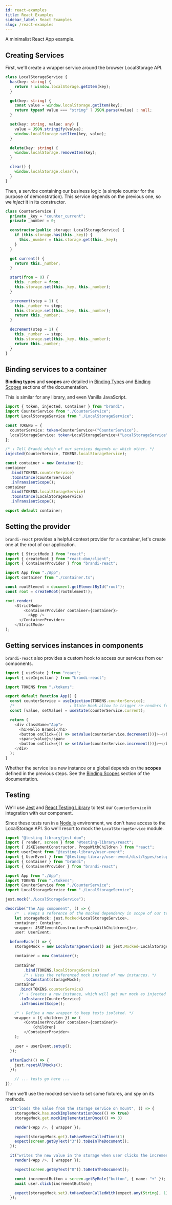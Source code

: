 ```yaml
---
id: react-examples
title: React Examples
sidebar_label: React Examples
slug: /react-examples
---
```


A minimalist React App example.

## Creating Services

First, we'll create a wrapper service around the browser LocalStorage API.

<!-- prettier-ignore-start -->
```typescript
class LocalStorageService {
  has(key: string) {
    return !!window.localStorage.getItem(key);
  }

  get(key: string) {
    const value = window.localStorage.getItem(key);
    return typeof value === "string" ? JSON.parse(value) : null;
  }

  set(key: string, value: any) {
    value = JSON.stringify(value);
    window.localStorage.setItem(key, value);
  }

  delete(key: string) {
    window.localStorage.removeItem(key);
  }

  clear() {
    window.localStorage.clear();
  }
}

```
<!-- prettier-ignore-end --->

Then, a service containing our business logic (a simple counter for the purpose of demonstration). This service depends on the previous one, so we _inject_ it in its constructor.

<!-- prettier-ignore-start -->
```typescript
class CounterService {
  private _key = "counter_current";
  private _number = 0;

  constructor(public storage: LocalStorageService) {
    if (this.storage.has(this._key)) {
      this._number = this.storage.get(this._key);
    }
  }

  get current() {
    return this._number;
  }

  start(from = 0) {
    this._number = from;
    this.storage.set(this._key, this._number);
  }

  increment(step = 1) {
    this._number += step;
    this.storage.set(this._key, this._number);
    return this._number;
  }

  decrement(step = 1) {
    this._number -= step;
    this.storage.set(this._key, this._number);
    return this._number;
  }
}
```
<!-- prettier-ignore-end --->

## Binding services to a container

**Binding types** and **scopes** are detailed in [Binding Types](../reference/binding-types.md)
and [Binding Scopes](../reference/binding-scopes.md) sections of the documentation.

This is similar for any library, and even Vanilla JavaScript.

<!-- prettier-ignore-start -->
```typescript
import { token, injected, Container } from "brandi";
import CounterService from "./CounterService";
import LocalStorageService from "./LocalStorageService";

const TOKENS = {
  counterService: token<CounterService>("CounterService"),
  localStorageService: token<LocalStorageService>("LocalStorageService")
};

/* ↓ Tell Brandi which of our services depends on which other. */
injected(CounterService, TOKENS.localStorageService);

const container = new Container();
container
  .bind(TOKENS.counterService)
  .toInstance(CounterService)
  .inTransientScope();
container
  .bind(TOKENS.localStorageService)
  .toInstance(LocalStorageService)
  .inTransientScope();

export default container;
```
<!-- prettier-ignore-end -->

## Setting the provider

`brandi-react` provides a helpful context provider for a container, let's create one at the root of our application.

<!-- prettier-ignore-start -->
```typescript
import { StrictMode } from "react";
import { createRoot } from "react-dom/client";
import { ContainerProvider } from "brandi-react";

import App from "./App";
import container from "./container.ts";

const rootElement = document.getElementById("root");
const root = createRoot(rootElement!);

root.render(
    <StrictMode>
        <ContainerProvider container={container}>
          <App />
      </ContainerProvider>
    </StrictMode>
);
```
<!-- prettier-ignore-end -->

## Getting services instances in components

`brandi-react` also provides a custom hook to access our services from our components. 

<!-- prettier-ignore-start -->
```typescript
import { useState } from "react";
import { useInjection } from "brandi-react";

import TOKENS from "./tokens";

export default function App() {
  const counterService = useInjection(TOKENS.counterService);
  /*                        ↓ State Hook allow to trigger re-renders from React */ 
  const [value, setValue] = useState(counterService.current);

  return (
    <div className="App">
      <h1>Hello Brandi</h1>
      <button onClick={() => setValue(counterService.decrement())}>-</button>
      <span>{value}</span>
      <button onClick={() => setValue(counterService.increment())}>+</button>
    </div>
  );
}
```
<!-- prettier-ignore-end -->

Whether the service is a new instance or a global depends on the **scopes** defined in the previous steps. See the [Binding Scopes](../reference/binding-scopes.md) section of the documentation.

## Testing

We'll use [Jest](https://jestjs.io/) and [React Testing Library](https://testing-library.com/docs/react-testing-library/intro/) to test our `CounterService` in integration with our component.

Since these tests run in a [Node.js](https://nodejs.org) environment, we don't have access to the LocalStorage API. So we'll resort to mock the `LocalStorageService` module.

<!-- prettier-ignore-start -->
```typescript
import "@testing-library/jest-dom";
import { render, screen } from "@testing-library/react";
import { JSXElementConstructor, PropsWithChildren } from "react";
import userEvent from "@testing-library/user-event";
import { UserEvent } from "@testing-library/user-event/dist/types/setup/setup";
import { Container } from "brandi";
import { ContainerProvider } from "brandi-react";

import App from "./App";
import TOKENS from "./tokens";
import CounterService from "./CounterService";
import LocalStorageService from "./LocalStorageService";

jest.mock("./LocalStorageService");

describe("The App component", () => {
    /*  ↓ Keeps a reference of the mocked dependency in scope of our tests. */
    let storageMock: jest.Mocked<LocalStorageService>,
    container: Container,
    wrapper: JSXElementConstructor<PropsWithChildren<{}>>,
    user: UserEvent;

  beforeEach(() => {
    storageMock = new LocalStorageService() as jest.Mocked<LocalStorageService>;

    container = new Container();
    
    container
        .bind(TOKENS.localStorageService)
        /* ↓ Uses the referenced mock instead of new instances. */
        .toConstant(storageMock);
    container
      .bind(TOKENS.counterService)
      /* ↓ Creates a new instance, which will get our mock as injected dependency. */
      .toInstance(CounterService) 
      .inTransientScope();

    /* ↓ Define a new wrapper to keep tests isolated. */
    wrapper = ({ children }) => (
        <ContainerProvider container={container}>
            {children}
        </ContainerProvider>
    );

    user = userEvent.setup();
  });

  afterEach(() => {
    jest.resetAllMocks();
  });

    // ... tests go here ...
});
```
<!-- prettier-ignore-end -->

Then we'll use the mocked service to set some fixtures, and spy on its methods.

<!-- prettier-ignore-start -->
```typescript
  it("loads the value from the storage service on mount", () => {
    storageMock.has.mockImplementationOnce(() => true)
    storageMock.get.mockImplementationOnce(() => 3)

    render(<App />, { wrapper });

    expect(storageMock.get).toHaveBeenCalledTimes(1)
    expect(screen.getByText("3")).toBeInTheDocument();
  });

  it("writes the new value in the storage when user clicks the increment button", async () => {
    render(<App />, { wrapper });

    expect(screen.getByText("0")).toBeInTheDocument();

    const incrementButton = screen.getByRole("button", { name: "+" });
    await user.click(incrementButton);

    expect(storageMock.set).toHaveBeenCalledWith(expect.any(String), 1);
  });
```
<!-- prettier-ignore-end -->